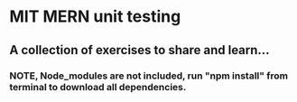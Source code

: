 # MIT MERN unit testing

## A collection of exercises to share and learn...

### NOTE, Node_modules are not included, run "npm install" from terminal to download all dependencies.
